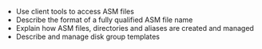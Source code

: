 
* Use client tools to access ASM files
* Describe the format of a fully qualified ASM file name
* Explain how ASM files, directories and aliases are created and managed
* Describe and manage disk group templates